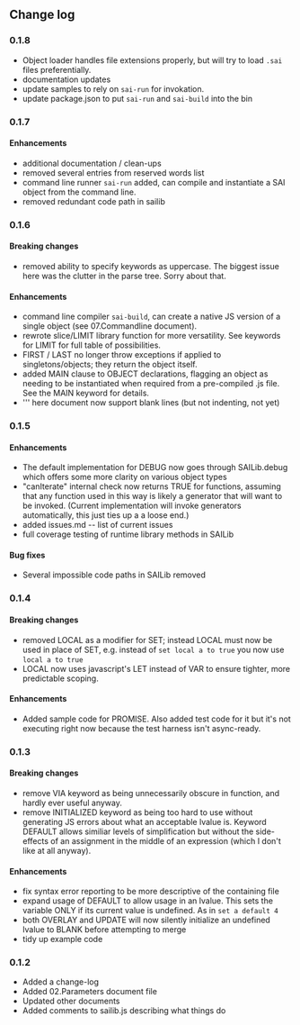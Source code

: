 ## Change log

### 0.1.8

 - Object loader handles file extensions properly, but will try to load `.sai` files preferentially.
 - documentation updates
 - update samples to rely on `sai-run` for invokation.
 - update package.json to put `sai-run` and `sai-build` into the bin


### 0.1.7

#### Enhancements

 - additional documentation / clean-ups
 - removed several entries from reserved words list
 - command line runner `sai-run` added, can compile and instantiate a SAI object from the command line.
 - removed redundant code path in sailib

 
### 0.1.6

#### Breaking changes

 - removed ability to specify keywords as uppercase. The biggest issue here was the clutter in the parse tree. Sorry about that.

#### Enhancements

 - command line compiler `sai-build`, can create a native JS version of a single object (see 07.Commandline document).
 - rewrote slice/LIMIT library function for more versatility.  See keywords for LIMIT for full table of possibilities.
 - FIRST / LAST no longer throw exceptions if applied to singletons/objects; they return the object itself.
 - added MAIN clause to OBJECT declarations, flagging an object as needing to be instantiated when required from a pre-compiled .js file. See the MAIN keyword for details.
 - ''' here document now support blank lines (but not indenting, not yet)
 
 
### 0.1.5

#### Enhancements

 - The default implementation for DEBUG now goes through SAILib.debug which offers some more clarity on various object types
 - "canIterate" internal check now returns TRUE for functions, assuming that any function used in this way is likely a generator that will want to be invoked. (Current implementation will invoke generators automatically, this just ties up a a loose end.)
 - added issues.md -- list of current issues
 - full coverage testing of runtime library methods in SAILib
 
#### Bug fixes

 - Several impossible code paths in SAILib removed

 
### 0.1.4

#### Breaking changes

 - removed LOCAL as a modifier for SET; instead LOCAL must now be used in place of SET, e.g. instead of `set local a to true` you now use `local a to true` 
 - LOCAL now uses javascript's LET instead of VAR to ensure tighter, more predictable scoping.

#### Enhancements

 - Added sample code for PROMISE.  Also added test code for it but it's not executing right now because the test harness isn't async-ready.

 
### 0.1.3

#### Breaking changes

 - remove VIA keyword as being unnecessarily obscure in function, and hardly ever useful anyway.
 - remove INITIALIZED keyword as being too hard to use without generating JS errors about what an acceptable lvalue is. Keyword DEFAULT allows similiar levels of simplification but without the side-effects of an assignment in the middle of an expression (which I don't like at all anyway).

#### Enhancements

 - fix syntax error reporting to be more descriptive of the containing file
 - expand usage of DEFAULT to allow usage in an lvalue. This sets the variable ONLY if its current value is undefined. As in `set a default 4`
 - both OVERLAY and UPDATE will now silently initialize an undefined lvalue to BLANK before attempting to merge
 - tidy up example code


### 0.1.2 

- Added a change-log
- Added 02.Parameters document file
- Updated other documents
- Added comments to sailib.js describing what things do
